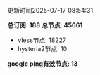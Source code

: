 更新时间2025-07-17 08:54:31

**总订阅: 188**
**总节点: 45661**
- vless节点: 18227
- hysteria2节点: 10

**google ping有效节点: 13**
